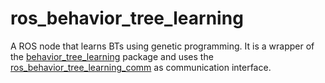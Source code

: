 # ros_behavior_tree_learning

A ROS node that learns BTs using genetic programming. It is a wrapper of the [behavior_tree_learning](https://github.com/dgerod/ros_behavior_tree_learning) 
package and uses the [ros_behavior_tree_learning_comm](https://github.com/dgerod/ros_behavior_tree_learning_comms) as communication interface.



